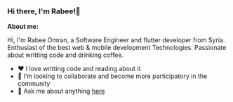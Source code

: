 ### Hi there, I'm Rabee!👋

**About me:** 

Hi, I'm Rabee Omran, a Software Engineer and flutter developer from Syria. Enthusiast of the best web & mobile development Technologies. Passionate about writting code and drinking coffee.

- ❤️ I love writting code and reading about it
- 👯 I’m looking to collaborate and become more participatory in the community
- 💬 Ask me about anything [here](https://github.com/rabeeomran-dev/rabeeomran-dev/issues)



